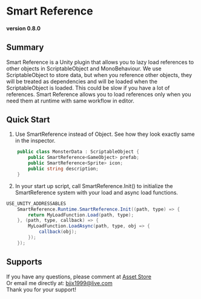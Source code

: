 # Smart Reference
#### version 0.8.0

## Summary
Smart Reference is a Unity plugin that allows you to lazy load references to other objects in ScriptableObject and MonoBehaviour.
We use ScriptableObject to store data, but when you reference other objects, they will be treated as dependencies and will be loaded when the ScriptableObject is loaded.
This could be slow if you have a lot of references. Smart Reference allows you to load references only when you need them at runtime with same workflow in editor.

## Quick Start
1. Use SmartReference instead of Object. See how they look exactly same in the inspector.
```csharp
    public class MonsterData : ScriptableObject {
        public SmartReference<GameObject> prefab;
        public SmartReference<Sprite> icon;
        public string description;
    }
```

2. In your start up script, call SmartReference.Init() to initialize the SmartReference system with your load and async load functions.
```csharp
USE_UNITY_ADDRESSABLES
    SmartReference.Runtime.SmartReference.Init((path, type) => {
        return MyLoadFunction.Load(path, type);
    }, (path, type, callback) => {
        MyLoadFunction.LoadAsync(path, type, obj => {
            callback(obj);
        });
    });
```

## Supports
If you have any questions, please comment at [Asset Store](https://u3d.as/35Sh)  
Or email me directly at: [bjjx1999@live.com](mailto:bjjx1999@live.com)  
Thank you for your support!